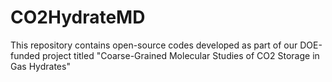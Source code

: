 # CO2HydrateMD
This repository contains open-source codes developed as part of our DOE-funded project titled "Coarse-Grained Molecular Studies of CO2 Storage in Gas Hydrates"
